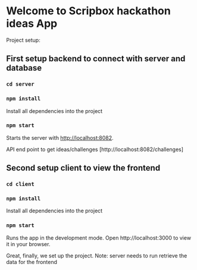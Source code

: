 # Welcome to Scripbox hackathon ideas App

Project setup: 

## First setup backend to connect with server and database

### `cd server`

### `npm install`

Install all dependencies into the project

### `npm start`

Starts the server with [http://localhost:8082](http://localhost:8082).

API end point to get ideas/challenges [http://localhost:8082/challenges]

## Second setup client to view the frontend

### `cd client`

### `npm install`

Install all dependencies into the project

### `npm start`

Runs the app in the development mode.
Open http://localhost:3000 to view it in your browser.

Great, finally, we set up the project. Note: server needs to run retrieve the data for the frontend

